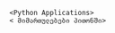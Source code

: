                                           <Python Applications>
                                          < მიმართულებები პითონში>
